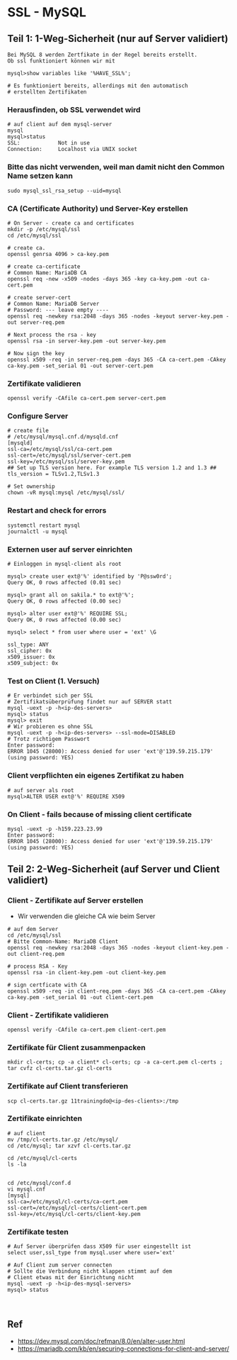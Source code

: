 # SSL - MySQL 

## Teil 1: 1-Weg-Sicherheit (nur auf Server validiert) 

```
Bei MySQL 8 werden Zertfikate in der Regel bereits erstellt. 
Ob ssl funktioniert können wir mit 

mysql>show variables like '%HAVE_SSL%';

# Es funktioniert bereits, allerdings mit den automatisch
# erstellten Zertifikaten

```

### Herausfinden, ob SSL verwendet wird 

```
# auf client auf dem mysql-server
mysql
mysql>status
SSL:			Not in use
Connection:		Localhost via UNIX socket
```

### Bitte das nicht verwenden, weil man damit nicht den Common Name setzen kann

```
sudo mysql_ssl_rsa_setup --uid=mysql
```

### CA (Certificate Authority) und Server-Key erstellen 

```
# On Server - create ca and certificates 
mkdir -p /etc/mysql/ssl
cd /etc/mysql/ssl

# create ca.  
openssl genrsa 4096 > ca-key.pem

# create ca-certificate 
# Common Name: MariaDB CA 
openssl req -new -x509 -nodes -days 365 -key ca-key.pem -out ca-cert.pem

# create server-cert 
# Common Name: MariaDB Server
# Password: --- leave empty ----
openssl req -newkey rsa:2048 -days 365 -nodes -keyout server-key.pem -out server-req.pem

# Next process the rsa - key 
openssl rsa -in server-key.pem -out server-key.pem

# Now sign the key 
openssl x509 -req -in server-req.pem -days 365 -CA ca-cert.pem -CAkey ca-key.pem -set_serial 01 -out server-cert.pem

```

### Zertifikate validieren  

```
openssl verify -CAfile ca-cert.pem server-cert.pem
```

### Configure Server 
```
# create file 
# /etc/mysql/mysql.cnf.d/mysqld.cnf 
[mysqld]
ssl-ca=/etc/mysql/ssl/ca-cert.pem
ssl-cert=/etc/mysql/ssl/server-cert.pem
ssl-key=/etc/mysql/ssl/server-key.pem
## Set up TLS version here. For example TLS version 1.2 and 1.3 ##
tls_version = TLSv1.2,TLSv1.3

# Set ownership 
chown -vR mysql:mysql /etc/mysql/ssl/

```

### Restart and check for errors 
```
systemctl restart mysql
journalctl -u mysql

```

### Externen user auf server einrichten

```
# Einloggen in mysql-client als root

mysql> create user ext@'%' identified by 'P@ssw0rd';
Query OK, 0 rows affected (0.01 sec)

mysql> grant all on sakila.* to ext@'%';
Query OK, 0 rows affected (0.00 sec)

mysql> alter user ext@'%' REQUIRE SSL;
Query OK, 0 rows affected (0.00 sec)

mysql> select * from user where user = 'ext' \G

ssl_type: ANY
ssl_cipher: 0x
x509_issuer: 0x
x509_subject: 0x
```

### Test on Client (1. Versuch) 

```
# Er verbindet sich per SSL 
# Zertifikatsüberprüfung findet nur auf SERVER statt 
mysql -uext -p -h<ip-des-servers>
mysql> status 
mysql> exit 
# Wir probieren es ohne SSL 
mysql -uext -p -h<ip-des-servers> --ssl-mode=DISABLED 
# Trotz richtigem Passwort 
Enter password: 
ERROR 1045 (28000): Access denied for user 'ext'@'139.59.215.179' (using password: YES)

```

### Client verpflichten ein eigenes Zertifikat zu haben 

```
# auf server als root
mysql>ALTER USER ext@'%' REQUIRE X509

```

### On Client - fails because of missing client certificate  

```
mysql -uext -p -h159.223.23.99
Enter password: 
ERROR 1045 (28000): Access denied for user 'ext'@'139.59.215.179' (using password: YES)
```

## Teil 2: 2-Weg-Sicherheit (auf Server und Client validiert) 

### Client - Zertifikate auf Server erstellen 

  * Wir verwenden die gleiche CA wie beim Server

```
# auf dem Server 
cd /etc/mysql/ssl
# Bitte Common-Name: MariaDB Client 
openssl req -newkey rsa:2048 -days 365 -nodes -keyout client-key.pem -out client-req.pem

# process RSA - Key 
openssl rsa -in client-key.pem -out client-key.pem

# sign certficate with CA 
openssl x509 -req -in client-req.pem -days 365 -CA ca-cert.pem -CAkey ca-key.pem -set_serial 01 -out client-cert.pem

```

### Client - Zertifikate validieren 

```
openssl verify -CAfile ca-cert.pem client-cert.pem
```

### Zertifikate für Client zusammenpacken

```
mkdir cl-certs; cp -a client* cl-certs; cp -a ca-cert.pem cl-certs ; tar cvfz cl-certs.tar.gz cl-certs 
```


### Zertifikate auf Client transferieren 

```
scp cl-certs.tar.gz 11trainingdo@<ip-des-clients>:/tmp 
```



### Zertifikate einrichten 

```
# auf client 
mv /tmp/cl-certs.tar.gz /etc/mysql/
cd /etc/mysql; tar xzvf cl-certs.tar.gz 

cd /etc/mysql/cl-certs 
ls -la 


cd /etc/mysql/conf.d 
vi mysql.cnf 
[mysql]
ssl-ca=/etc/mysql/cl-certs/ca-cert.pem
ssl-cert=/etc/mysql/cl-certs/client-cert.pem
ssl-key=/etc/mysql/cl-certs/client-key.pem
```

### Zertifikate testen 

```
# Auf Server überprüfen dass X509 für user eingestellt ist
select user,ssl_type from mysql.user where user='ext'

# Auf Client zum server connecten
# Sollte die Verbindung nicht klappen stimmt auf dem 
# Client etwas mit der Einrichtung nicht
mysql -uext -p -h<ip-des-mysql-servers>
mysql> status 



```
## Ref 

  * https://dev.mysql.com/doc/refman/8.0/en/alter-user.html
  * https://mariadb.com/kb/en/securing-connections-for-client-and-server/
